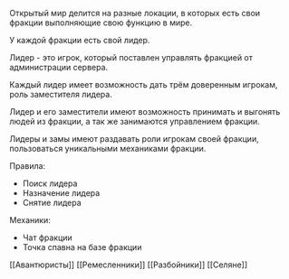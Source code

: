 Открытый мир делится на разные локации, в которых есть свои фракции выполняющие свою функцию в мире.

У каждой фракции есть свой лидер.

Лидер - это игрок, который поставлен управлять фракцией от администрации сервера.

Каждый лидер имеет возможность дать трём доверенным игрокам, роль заместителя лидера.

Лидер и его заместители имеют возможность принимать и выгонять людей из фракции, а так же занимаются управлением фракции.

Лидеры и замы имеют раздавать роли игрокам своей фракции, пользоваться уникальными механиками фракции. 

Правила:
- Поиск лидера
- Назначение лидера
- Снятие лидера

Механики:
- Чат фракции
- Точка спавна на базе фракции

[[Авантюристы]]
[[Ремесленники]]
[[Разбойники]]
[[Селяне]]

